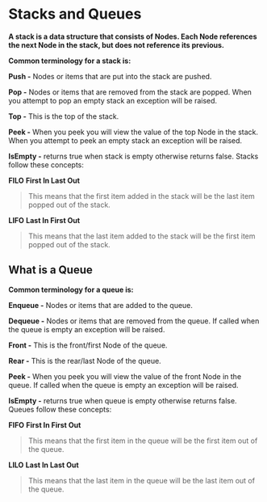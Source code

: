 # Stacks and Queues

**A stack is a data structure that consists of Nodes. Each Node references the next Node in the stack, but does not reference its previous.**

**Common terminology for a stack is:**

**Push -** Nodes or items that are put into the stack are pushed.

**Pop -** Nodes or items that are removed from the stack are popped. When you attempt to pop an empty stack an exception will be raised.

**Top -** This is the top of the stack.

**Peek -** When you peek you will view the value of the top Node in the stack. When you attempt to peek an empty stack an exception will be raised.

**IsEmpty -** returns true when stack is empty otherwise returns false.
Stacks follow these concepts:

**FILO**
**First In Last Out**

>This means that the first item added in the stack will be the last item popped out of the stack.

**LIFO**
**Last In First Out**

>This means that the last item added to the stack will be the first item popped out of the stack.

## What is a Queue

**Common terminology for a queue is:**

**Enqueue -** Nodes or items that are added to the queue.

**Dequeue -** Nodes or items that are removed from the queue. If called when the queue is empty an exception will be raised.

**Front -** This is the front/first Node of the queue.

**Rear -** This is the rear/last Node of the queue.

**Peek -** When you peek you will view the value of the front Node in the queue. If called when the queue is empty an exception will be raised.

**IsEmpty -** returns true when queue is empty otherwise returns false.
Queues follow these concepts:

**FIFO**
**First In First Out**

>This means that the first item in the queue will be the first item out of the queue.

**LILO**
**Last In Last Out**

>This means that the last item in the queue will be the last item out of the queue.